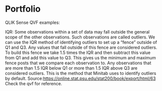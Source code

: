 # Portfolio
QLIK Sense QVF examples: 

IQR:
Some observations within a set of data may fall outside the general scope of the other observations. Such observations are called outliers.
We can use the IQR method of identifying outliers to set up a “fence” outside of Q1 and Q3. Any values that fall outside of this fence are considered outliers. To build this fence we take 1.5 times the IQR and then subtract this value from Q1 and add this value to Q3. This gives us the minimum and maximum fence posts that we compare each observation to. Any observations that are more than 1.5 IQR below Q1 or more than 1.5 IQR above Q3 are considered outliers. This is the method that Minitab uses to identify outliers by default. Source:https://online.stat.psu.edu/stat200/book/export/html/63
Check the qvf for reference.
 
